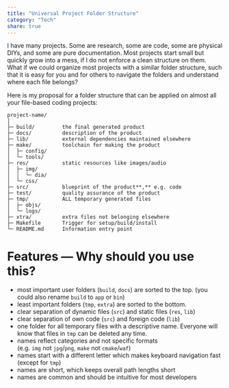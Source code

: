 ```yaml
---
title: "Universal Project Folder Structure"
category: "Tech"
share: true
---
```


I have many projects. Some are research, some are code, some are physical DIYs, and some are pure documentation. Most projects start small but quickly grow into a mess, if I do not enforce a clean structure on them. What if we could organize most projects with a similar folder structure, such that it is easy for you and for others to navigate the folders and understand where each file belongs?

Here is my proposal for a folder structure that can be applied on almost all your file-based coding projects:

```
project-name/ 
│  
├─ build/         the final generated product  
├─ docs/          description of the product  
├─ lib/           external dependencies maintained elsewhere
├─ make/          toolchain for making the product  
│  ├─ config/  
│  └─ tools/  
├─ res/           static resources like images/audio  
│  ├─ img/  
│  │  └─ dia/  
│  └─ css/  
├─ src/           blueprint of the product**,** e.g. code  
├─ test/          quality assurance of the product  
├─ tmp/           ALL temporary generated files  
│  ├─ objs/  
│  └─ logs/  
├─ xtra/          extra files not belonging elsewhere  
├─ Makefile       Trigger for setup/build/install  
└─ README.md      Information entry point
```


# Features — Why should you use this?

- most important user folders (`build`, `docs`) are sorted to the top. (you could also rename `build` to `app` or `bin`)
- least important folders (`tmp`, `extra`) are sorted to the bottom.
- clear separation of dynamic files (`src`) and static files (`res`, `lib`)
- clear separation of own code (`src`) and foreign code (`lib`)
- one folder for all temporary files with a descriptive name. Everyone will know that files in `tmp` can be deleted any time.
- names reflect categories and not specific formats (e.g. `img` not `jpg`/`png`, `make` not `cmake`/`waf`)
- names start with a different letter which makes keyboard navigation fast (except for `tmp`)
- names are short, which keeps overall path lengths short
- names are common and should be intuitive for most developers